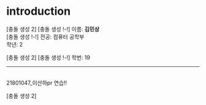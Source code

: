 # introduction
[충돌 생성 2]
[충돌 생성 !-!]
이름: **김민상** <br>
[충돌 생성 !-!] 전공: 컴퓨터 공학부<br>
학년: 2<br>

[충돌 생성 2]
[충돌 생성 !-!]
학번: 19<br>
<hr/>
<br>
21801047_이산하pr 연습!!

[충돌 생성 2]
